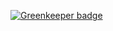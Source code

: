 
[![Greenkeeper badge](https://badges.greenkeeper.io/bendrucker/proxyquireify-issue-60.svg)](https://greenkeeper.io/)
